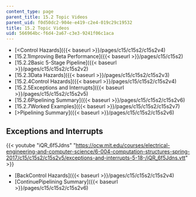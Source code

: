 ```yaml
---
content_type: page
parent_title: 15.2 Topic Videos
parent_uid: f0d50dc2-904e-e419-c2e4-019c29c19532
title: 15.2 Topic Videos
uid: 566964bc-f6d4-2a67-c3e3-9241f06c1aca
---
```


*   [<Control Hazards]({{< baseurl >}}/pages/c15/c15s2/c15s2v4)
*   [15.2.1Improving Beta Performance]({{< baseurl >}}/pages/c15/c15s2)
*   [15.2.2Basic 5-Stage Pipeline]({{< baseurl >}}/pages/c15/c15s2/c15s2v2)
*   [15.2.3Data Hazards]({{< baseurl >}}/pages/c15/c15s2/c15s2v3)
*   [15.2.4Control Hazards]({{< baseurl >}}/pages/c15/c15s2/c15s2v4)
*   [15.2.5Exceptions and Interrupts]({{< baseurl >}}/pages/c15/c15s2/c15s2v5)
*   [15.2.6Pipelining Summary]({{< baseurl >}}/pages/c15/c15s2/c15s2v6)
*   [15.2.7Worked Examples]({{< baseurl >}}/pages/c15/c15s2/c15s2v7)
*   [\>Pipelining Summary]({{< baseurl >}}/pages/c15/c15s2/c15s2v6)

Exceptions and Interrupts
-------------------------

{{< youtube "iQR_6f5Jdns" "https://ocw.mit.edu/courses/electrical-engineering-and-computer-science/6-004-computation-structures-spring-2017/c15/c15s2/c15s2v5/exceptions-and-interrupts-5-18-/iQR_6f5Jdns.vtt" >}}

*   [BackControl Hazards]({{< baseurl >}}/pages/c15/c15s2/c15s2v4)
*   [ContinuePipelining Summary]({{< baseurl >}}/pages/c15/c15s2/c15s2v6)